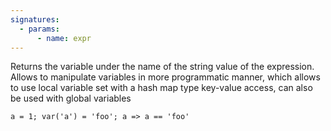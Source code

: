 ```yaml
---
signatures:
  - params:
      - name: expr
---
```


Returns the variable under the name of the string value of the expression. Allows to manipulate variables in more
programmatic manner, which allows to use local variable set with a hash map type key-value access,
can also be used with global variables

```scarpet
a = 1; var('a') = 'foo'; a => a == 'foo'
```
